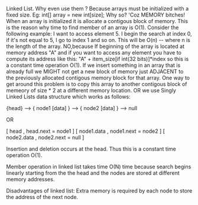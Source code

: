 Linked List.
Why even use them ?
Because arrays must be initialized with a fixed size. 
Eg: int[] array = new int[size];
Why so? 'Coz MEMORY bitches!
When an array is initialized it is allocate a contigous block of memory. This is the reason why time to find member of an array is O(1). 
Consider the following example:
I want to access element 5. I begin the search at index 0, if it's not equal to 5, I go to index 1 and so on. This will be O(n) -- where n is the length of the array.
NO,because
If beginning of the array is located at memory address "A" and if you want to access any element you have to compute its address like this:
"A" + item_size[if int(32 bits)]*index so this is a constant time operation O(1).
If we insert something in an array that is already full we MIGHT not get a new block of memory just ADJACENT to the previously allocated contigous memory block for that array.
One way to get around this problem is to copy this array to another contigous block of memeory of size * 2 at a different memory location.
OR we use Singly Linked Lists data structure which works as follows:

{head} --> { node1 [data] } --> { node2 [data] } --> null

OR

[ head       ,  head.next = node1  ]
[ node1.data ,  node1.next = node2 ]
[ node2.data ,  node2.next = null  ]

Insertion and deletion occurs at the head. Thus this is a constant time operation O(1).

Member operation in linked list takes time O(N) time because search begins linearly starting from the the head and the nodes are stored at different memory addresses.

Disadvantages of linked list:
Extra memory is required by each node to store the address of the next node.